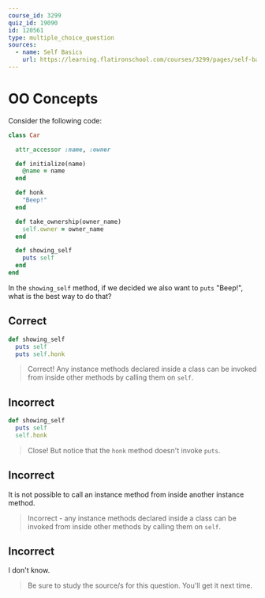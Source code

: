 ```yaml
---
course_id: 3299
quiz_id: 19090
id: 120561
type: multiple_choice_question
sources:
  - name: Self Basics
    url: https://learning.flatironschool.com/courses/3299/pages/self-basics
---
```


# OO Concepts

Consider the following code:

```rb
class Car

  attr_accessor :name, :owner

  def initialize(name)
    @name = name
  end

  def honk
    "Beep!"
  end

  def take_ownership(owner_name)
    self.owner = owner_name
  end

  def showing_self
    puts self
  end
end
```

In the `showing_self` method, if we decided we also want to `puts` "Beep!", what
is the best way to do that?

## Correct

```rb
def showing_self
  puts self
  puts self.honk
```

> Correct! Any instance methods declared inside a class can be invoked from
> inside other methods by calling them on `self`.

## Incorrect

```rb
def showing_self
  puts self
  self.honk
```

> Close! But notice that the `honk` method doesn't invoke `puts`.

## Incorrect

It is not possible to call an instance method from inside another instance
method.

> Incorrect - any instance methods declared inside a class can be invoked from
> inside other methods by calling them on `self`.

## Incorrect

I don't know.

> Be sure to study the source/s for this question. You'll get it next time.
